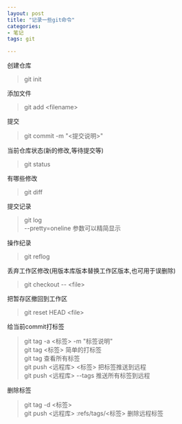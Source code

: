 ```yaml
---
layout: post
title: "记录一些git命令"
categories:
- 笔记
tags: git

---
```


创建仓库

> git init

添加文件

> git add \<filename>

提交
> git commit -m "<提交说明>"

当前仓库状态(新的修改,等待提交等)
> git status

有哪些修改
> git diff

提交记录
> git log  
--pretty=oneline 参数可以精简显示

操作纪录
> git reflog

丢弃工作区修改(用版本库版本替换工作区版本,也可用于误删除)
> git checkout -- \<file>

把暂存区撤回到工作区
> git reset HEAD  \<file>

给当前commit打标签
> git tag -a <标签> -m "标签说明"  
git tag <标签> 简单的打标签  
git tag 查看所有标签  
git push <远程库> <标签> 把标签推送到远程  
git push <远程库> --tags 推送所有标签到远程

删除标签
> git tag -d <标签>  
git push <远程库> :refs/tags/<标签> 删除远程标签
